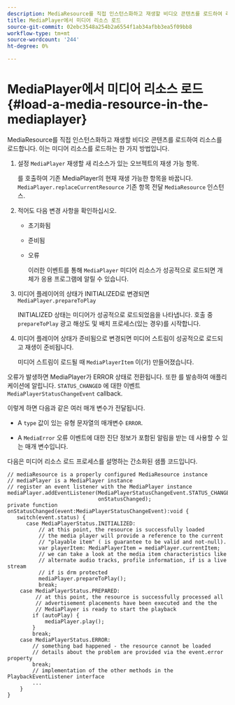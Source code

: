 ```yaml
---
description: MediaResource를 직접 인스턴스화하고 재생할 비디오 콘텐츠를 로드하여 리소스를 로드합니다. 이는 미디어 리소스를 로드하는 한 가지 방법입니다.
title: MediaPlayer에서 미디어 리소스 로드
source-git-commit: 02ebc3548a254b2a6554f1ab34afbb3ea5f09bb8
workflow-type: tm+mt
source-wordcount: '244'
ht-degree: 0%

---
```


# MediaPlayer에서 미디어 리소스 로드{#load-a-media-resource-in-the-mediaplayer}

MediaResource를 직접 인스턴스화하고 재생할 비디오 콘텐츠를 로드하여 리소스를 로드합니다. 이는 미디어 리소스를 로드하는 한 가지 방법입니다.

1. 설정 `MediaPlayer` 재생할 새 리소스가 있는 오브젝트의 재생 가능 항목.

   를 호출하여 기존 MediaPlayer의 현재 재생 가능한 항목을 바꿉니다. `MediaPlayer.replaceCurrentResource` 기존 항목 전달 `MediaResource` 인스턴스.

1. 적어도 다음 변경 사항을 확인하십시오.

   * 초기화됨
   * 준비됨
   * 오류

     이러한 이벤트를 통해 `MediaPlayer` 미디어 리소스가 성공적으로 로드되면 개체가 응용 프로그램에 알릴 수 있습니다.

1. 미디어 플레이어의 상태가 INITIALIZED로 변경되면 `MediaPlayer.prepareToPlay`

   INITIALIZED 상태는 미디어가 성공적으로 로드되었음을 나타냅니다. 호출 중 `prepareToPlay` 광고 해상도 및 배치 프로세스(있는 경우)를 시작합니다.

1. 미디어 플레이어 상태가 준비됨으로 변경되면 미디어 스트림이 성공적으로 로드되고 재생이 준비됩니다.

   미디어 스트림이 로드될 때 `MediaPlayerItem` 이(가) 만들어졌습니다.

오류가 발생하면 MediaPlayer가 ERROR 상태로 전환됩니다. 또한 를 발송하여 애플리케이션에 알립니다. `STATUS_CHANGED` 에 대한 이벤트 `MediaPlayerStatusChangeEvent` callback.

이렇게 하면 다음과 같은 여러 매개 변수가 전달됩니다.
* A `type` 값이 있는 유형 문자열의 매개변수 `ERROR`.

* A `MediaError` 오류 이벤트에 대한 진단 정보가 포함된 알림을 받는 데 사용할 수 있는 매개 변수입니다.


<!--<a id="example_3774607C6F08473282CF0CB7F3D82373"></a>-->

다음은 미디어 리소스 로드 프로세스를 설명하는 간소화된 샘플 코드입니다.

```
// mediaResource is a properly configured MediaResource instance 
// mediaPlayer is a MediaPlayer instance 
// register an event listener with the MediaPlayer instance 
mediaPlayer.addEventListener(MediaPlayerStatusChangeEvent.STATUS_CHANGED,  
                             onStatusChanged); 
private function onStatusChanged(event:MediaPlayerStatusChangeEvent):void { 
   switch(event.status) { 
      case MediaPlayerStatus.INITIALIZED: 
          // at this point, the resource is successfully loaded 
          // the media player will provide a reference to the current 
          // "playable item" ( is guarantee to be valid and not-null). 
          var playerItem: MediaPlayerItem = mediaPlayer.currentItem; 
          // we can take a look at the media item characteristics like 
          // alternate audio tracks, profile information, if is a live stream 
          // if is drm protected 
          mediaPlayer.prepareToPlay(); 
          break; 
    case MediaPlayerStatus.PREPARED: 
         // at this point, the resource is successfully processed all  
         // advertisement placements have been executed and the the  
         // MediaPlayer is ready to start the playback 
        if (autoPlay) { 
            mediaPlayer.play(); 
        } 
        break; 
    case MediaPlayerStatus.ERROR: 
        // something bad happened - the resource cannot be loaded 
        // details about the problem are provided via the event.error property 
        break; 
        // implementation of the other methods in the PlaybackEventListener interface 
        ... 
    } 
}
```
